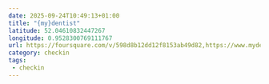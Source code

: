 ```yaml
---
date: 2025-09-24T10:49:13+01:00
title: "{my}dentist"
latitude: 52.04610832447267
longitude: 0.9528300769111767
url: https://foursquare.com/v/598d8b12dd12f8153ab49d82,https://www.mydentist.co.uk,https://twitter.com/mydentist_uk
category: checkin
tags:
 - checkin
---
```


